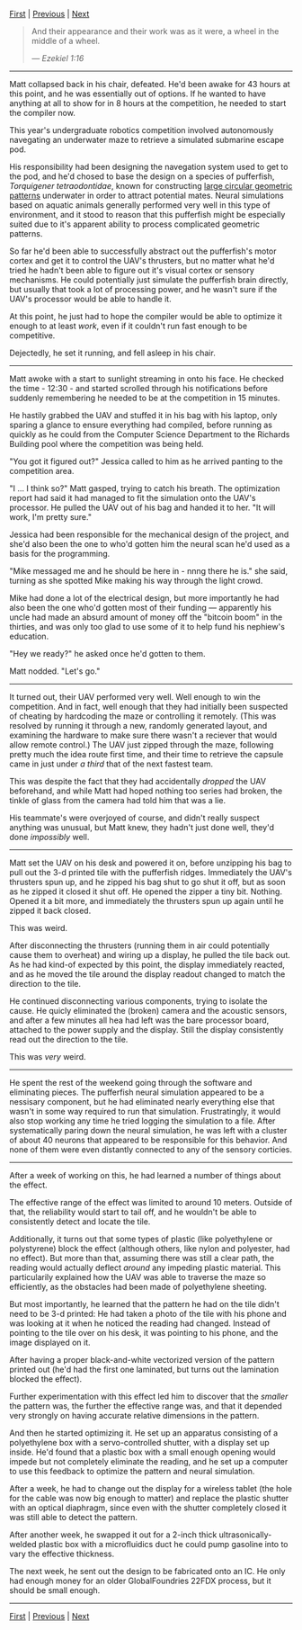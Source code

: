 [First][first] | [Previous][prev] | [Next][next]


> And their appearance and their work was as it were, a wheel in the middle of a wheel.
> 
> _&mdash; Ezekiel 1:16_

--------

Matt collapsed back in his chair, defeated.
He'd been awake for 43 hours at this point, and he was essentially out of options.
If he wanted to have anything at all to show for in 8 hours at the competition, he needed to start the compiler now.

This year's undergraduate robotics competition involved autonomously navegating an underwater maze to retrieve a simulated submarine escape pod.

His responsibility had been designing the navegation system used to get to the pod, and he'd chosed to base the design on a species of pufferfish, _Torquigener tetraodontidae_, known for constructing [large circular geometric patterns][pufferfish] underwater in order to attract potential mates.
Neural simulations based on aquatic animals generally performed very well in this type of environment, and it stood to reason that this pufferfish might be especially suited due to it's apparent ability to process complicated geometric patterns.

[pufferfish]: //doi.org/10.1038/srep02106

So far he'd been able to successfully abstract out the pufferfish's motor cortex and get it to control the UAV's thrusters, but no matter what he'd tried he hadn't been able to figure out it's visual cortex or sensory mechanisms.
He could potentially just simulate the pufferfish brain directly, but usually that took a lot of processing power, and he wasn't sure if the UAV's processor would be able to handle it.

At this point, he just had to hope the compiler would be able to optimize it enough to at least _work_, even if it couldn't run fast enough to be competitive.

Dejectedly, he set it running, and fell asleep in his chair.

--------

Matt awoke with a start to sunlight streaming in onto his face.
He checked the time - 12:30 - and started scrolled through his notifications before suddenly remembering he needed to be at the competition in 15 minutes.

He hastily grabbed the UAV and stuffed it in his bag with his laptop, only sparing a glance to ensure everything had compiled, before running as quickly as he could from the Computer Science Department to the Richards Building pool where the competition was being held.

"You got it figured out?" Jessica called to him as he arrived panting to the competition area.

"I ... I think so?" Matt gasped, trying to catch his breath.
The optimization report had said it had managed to fit the simulation onto the UAV's processor.
He pulled the UAV out of his bag and handed it to her.
"It will work, I'm pretty sure."

Jessica had been responsible for the mechanical design of the project, and she'd also been the one to who'd gotten him the neural scan he'd used as a basis for the programming.

"Mike messaged me and he should be here in - nnng there he is." she said, turning as she spotted Mike making his way through the light crowd.

Mike had done a lot of the electrical design, but more importantly he had also been the one who'd gotten most of their funding &mdash; apparently his uncle had made an absurd amount of money off the "bitcoin boom" in the thirties, and was only too glad to use some of it to help fund his nephiew's education.

"Hey we ready?" he asked once he'd gotten to them.

Matt nodded. "Let's go."

--------

It turned out, their UAV performed very well.
Well enough to win the competition.
And in fact, well enough that they had initially been suspected of cheating by hardcoding the maze or controlling it remotely.
(This was resolved by running it through a new, randomly generated layout, and examining the hardware to make sure there wasn't a reciever that would allow remote control.)
The UAV just zipped through the maze, following pretty much the idea route first time, and their time to retrieve the capsule came in just under _a third_ that of the next fastest team.

This was despite the fact that they had accidentally _dropped_ the UAV beforehand, and while Matt had hoped nothing too series had broken, the tinkle of glass from the camera had told him that was a lie.

His teammate's were overjoyed of course, and didn't really suspect anything was unusual, but Matt knew, they hadn't just done well, they'd done _impossibly_ well.

--------

Matt set the UAV on his desk and powered it on, before unzipping his bag to pull out the 3-d printed tile with the pufferfish ridges.
Immediately the UAV's thrusters spun up, and he zipped his bag shut to go shut it off, but as soon as he zipped it closed it shut off.
He opened the zipper a tiny bit.
Nothing.
Opened it a bit more, and immediately the thrusters spun up again until he zipped it back closed.

This was weird.

After disconnecting the thrusters (running them in air could potentially cause them to overheat) and wiring up a display, he pulled the tile back out.
As he had kind-of expected by this point, the display immediately reacted, and as he moved the tile around the display readout changed to match the direction to the tile.

He continued disconnecting various components, trying to isolate the cause.
He quicly eliminated the (broken) camera and the acoustic sensors, and after a few minutes all hea had left was the bare processor board, attached to the power supply and the display.
Still the display consistently read out the direction to the tile.

This was _very_ weird.

--------

He spent the rest of the weekend going through the software and eliminating pieces.
The pufferfish neural simulation appeared to be a nessisary component, but he had eliminated nearly everything else that wasn't in some way required to run that simulation.
Frustratingly, it would also stop working any time he tried logging the simulation to a file.
After systematically paring down the neural simulation, he was left with a cluster of about 40 neurons that appeared to be responsible for this behavior.
And none of them were even distantly connected to any of the sensory corticies.

--------

After a week of working on this, he had learned a number of things about the effect.

The effective range of the effect was limited to around 10 meters. Outside of that, the reliability would start to tail off, and he wouldn't be able to consistently detect and locate the tile.

Additionally, it turns out that some types of plastic (like polyethylene or polystyrene) block the effect (although others, like nylon and polyester, had no effect).
But more than that, assuming there was still a clear path, the reading would actually deflect _around_ any impeding plastic material.
This particularily explained how the UAV was able to traverse the maze so efficiently, as the obstacles had been made of polyethylene sheeting.

But most importantly, he learned that the pattern he had on the tile didn't need to be 3-d printed:
He had taken a photo of the tile with his phone and was looking at it when he noticed the reading had changed.
Instead of pointing to the tile over on his desk, it was pointing to his phone, and the image displayed on it.

After having a proper black-and-white vectorized version of the pattern printed out (he'd had the first one laminated, but turns out the lamination blocked the effect).

Further experimentation with this effect led him to discover that the _smaller_ the pattern was, the further the effective range was, and that it depended very strongly on having accurate relative dimensions in the pattern.

And then he started optimizing it.
He set up an apparatus consisting of a polyethylene box with a servo-controlled shutter, with a display set up inside.
He'd found that a plastic box with a small enough opening would impede but not completely eliminate the reading, and he set up a computer to use this feedback to optimize the pattern and neural simulation.

After a week, he had to change out the display for a wireless tablet (the hole for the cable was now big enough to matter) and replace the plastic shutter with an optical diaphragm, since even with the shutter completely closed it was still able to detect the pattern.

After another week, he swapped it out for a 2-inch thick ultrasonically-welded plastic box with a microfluidics duct he could pump gasoline into to vary the effective thickness.

The next week, he sent out the design to be fabricated onto an IC. He only had enough money for an older GlobalFoundries 22FDX process, but it should be small enough.

--------

[First][first] | [Previous][prev] | [Next][next]

[first]: http://example.com
[prev]: http://example.com
[next]: http://example.com
